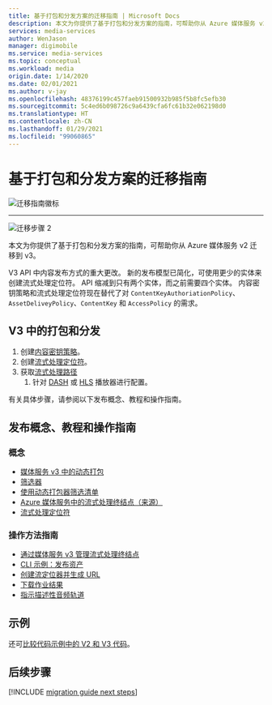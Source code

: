 ```yaml
---
title: 基于打包和分发方案的迁移指南 | Microsoft Docs
description: 本文为你提供了基于打包和分发方案的指南，可帮助你从 Azure 媒体服务 v2 迁移到 v3。
services: media-services
author: WenJason
manager: digimobile
ms.service: media-services
ms.topic: conceptual
ms.workload: media
origin.date: 1/14/2020
ms.date: 02/01/2021
ms.author: v-jay
ms.openlocfilehash: 48376199c457faeb91500932b985f5b8fc5efb30
ms.sourcegitcommit: 5c4ed6b098726c9a6439cfa6fc61b32e062198d0
ms.translationtype: HT
ms.contentlocale: zh-CN
ms.lasthandoff: 01/29/2021
ms.locfileid: "99060865"
---
```

# <a name="packaging-and-delivery-scenario-based-migration-guidance"></a>基于打包和分发方案的迁移指南

![迁移指南徽标](./media/migration-guide/azure-media-services-logo-migration-guide.svg)

<hr color="#5ea0ef" size="10">

![迁移步骤 2](./media/migration-guide/steps-4.svg)

本文为你提供了基于打包和分发方案的指南，可帮助你从 Azure 媒体服务 v2 迁移到 v3。

V3 API 中内容发布方式的重大更改。 新的发布模型已简化，可使用更少的实体来创建流式处理定位符。 API 缩减到只有两个实体，而之前需要四个实体。 内容密钥策略和流式处理定位符现在替代了对 `ContentKeyAuthoriationPolicy`、`AssetDeliveyPolicy`、`ContentKey` 和 `AccessPolicy` 的需求。

## <a name="packaging-and-delivery-in-v3"></a>V3 中的打包和分发

1. 创建[内容密钥策略](content-key-policy-concept.md)。
1. 创建[流式处理定位符](streaming-locators-concept.md)。
1. 获取[流式处理路径](create-streaming-locator-build-url.md) 
    1. 针对 [DASH](dynamic-packaging-overview.md#mpeg-dash-protocol) 或 [HLS](dynamic-packaging-overview.md#hls-protocol) 播放器进行配置。

有关具体步骤，请参阅以下发布概念、教程和操作指南。

## <a name="publishing-concepts-tutorials-and-how-to-guides"></a>发布概念、教程和操作指南

### <a name="concepts"></a>概念

- [媒体服务 v3 中的动态打包](dynamic-packaging-overview.md)
- [筛选器](filters-concept.md)
- [使用动态打包器筛选清单](filters-dynamic-manifest-overview.md)
- [Azure 媒体服务中的流式处理终结点（来源）](streaming-endpoint-concept.md)
- [流式处理定位符](streaming-locators-concept.md)

### <a name="how-to-guides"></a>操作方法指南

- [通过媒体服务 v3 管理流式处理终结点](manage-streaming-endpoints-howto.md)
- [CLI 示例：发布资产](cli-publish-asset.md)
- [创建流定位器并生成 URL](create-streaming-locator-build-url.md)
- [下载作业结果](download-results-howto.md)
- [指示描述性音频轨道](signal-descriptive-audio-howto.md)

## <a name="samples"></a>示例

还可[比较代码示例中的 V2 和 V3 代码](migrate-v-2-v-3-migration-samples.md)。

## <a name="next-steps"></a>后续步骤

[!INCLUDE [migration guide next steps](./includes/migration-guide-next-steps.md)]
